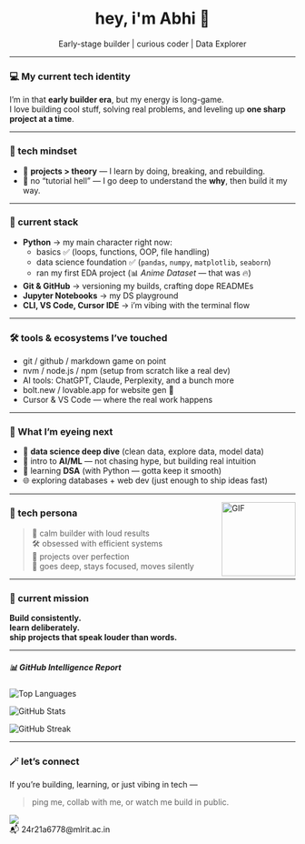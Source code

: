 <!-- ABHI's GitHub README -->

<h1 align="center">hey, i'm Abhi 👋</h1>
<p align="center">Early-stage builder | curious coder | Data Explorer</p>

---

### 💻 My current tech identity

I’m in that **early builder era**, but my energy is long-game.  
I love building cool stuff, solving real problems, and leveling up **one sharp project at a time**.

---

### 🧠 tech mindset

- 🔁 **projects > theory** — I learn by doing, breaking, and rebuilding.
- 🤔 no “tutorial hell” — I go deep to understand the **why**, then build it my way.

---

### 🔧 current stack

- **Python** → my main character right now:
  - basics ✅ (loops, functions, OOP, file handling)
  - data science foundation ✅ (`pandas`, `numpy`, `matplotlib`, `seaborn`)
  - ran my first EDA project (📊 *Anime Dataset* — that was 🔥)
- **Git & GitHub** → versioning my builds, crafting dope READMEs
- **Jupyter Notebooks** → my DS playground
- **CLI, VS Code, Cursor IDE** → i’m vibing with the terminal flow

---

### 🛠️ tools & ecosystems I’ve touched

- git / github / markdown game on point  
- nvm / node.js / npm (setup from scratch like a real dev)  
- AI tools: ChatGPT, Claude, Perplexity, and a bunch more  
- bolt.new / lovable.app for website gen 🔧  
- Cursor & VS Code — where the real work happens  

---

### 🧭 What I’m eyeing next

- 🚀 **data science deep dive** (clean data, explore data, model data)  
- 🧠 intro to **AI/ML** — not chasing hype, but building real intuition  
- 🧮 learning **DSA** (with Python — gotta keep it smooth)  
- 🌐 exploring databases + web dev (just enough to ship ideas fast)  

---

<img align="right" alt="GIF" height="130px" src="https://media4.giphy.com/media/v1.Y2lkPTc5MGI3NjExaG8wbXg0d2JnYThiNnZlNmtqNGFkanhqaWF1Z3lzdjZ5bjJyd212ZCZlcD12MV9pbnRlcm5hbF9naWZfYnlfaWQmY3Q9Zw/tuCFp8rod0x3O/giphy.gif" />

### 🧩 tech persona

> 🧘 calm builder with loud results  
> 🛠 obsessed with efficient systems  
> 🧱 projects over perfection  
> 🧠 goes deep, stays focused, moves silently

---

### 🚀 current mission

**Build consistently.  
learn deliberately.  
ship projects that speak louder than words.**

---

##### 📊 GitHub Intelligence Report

![Top Languages](https://github-readme-stats.vercel.app/api/top-langs/?username=Abhiix0&layout=compact&theme=radical&hide_border=true&cache_seconds=86400)

![GitHub Stats](https://github-readme-stats.vercel.app/api?username=Abhiix0&show_icons=true&theme=radical&hide_border=true&cache_seconds=86400)

![GitHub Streak](https://github-readme-streak-stats.herokuapp.com?user=Abhiix0&theme=radical&hide_border=true&cache_seconds=86400)

---

### 🪄 let’s connect

If you’re building, learning, or just vibing in tech —  
> ping me, collab with me, or watch me build in public.
> <p align="center">
  <a href="https://www.linkedin.com/in/abhinav-sai-g-942bb5333">
    <img src="https://img.shields.io/badge/LinkedIn-0A66C2?style=flat&logo=linkedin&logoColor=white"/>
  </a><br>
  📬 24r21a6778@mlrit.ac.in
</p>
